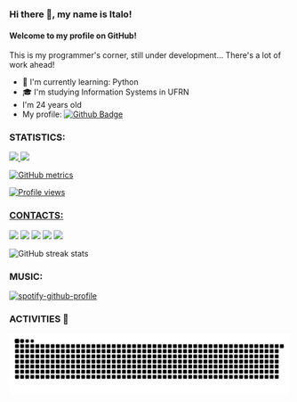 
### Hi there 👋, my name is Italo!
#### Welcome to my profile on GitHub!

This is my programmer's corner, still under development...
There's a lot of work ahead!


- :telescope:   I'm currently learning: Python
- :mortar_board:  I'm studying Information Systems in UFRN
-   I'm 24 years old
-   My profile: [![Github Badge](https://img.shields.io/badge/-Github-000?style=flat-square&logo=Github&logoColor=white&link=https://github.com/italomauricio1)](https://github.com/italomauricio1)

### STATISTICS:

<div>
<a href="https://github.com/italomauricio1">
<img height="150em" src="https://github-readme-stats.vercel.app/api?username=italomauricio1&show_icons=true&theme=highcontrast&include_all_commits=true&count_private=true"/>

<img height="150em" src="https://github-readme-stats.vercel.app/api/top-langs/?username=italomauricio1&layout=compact&langs_count=7&theme=highcontrast"/>
</div>

![GitHub metrics](https://metrics.lecoq.io/italomauricio1)

![Profile views](https://gpvc.arturio.dev/italomauricio1) 




### CONTACTS:
<div>

<a href = "mailto:italomauricio98@gmail.com"><img src="https://img.shields.io/badge/Gmail-D14836?style=for-the-badge&logo=gmail&logoColor=white" target="_blank"></a>
[<img src="https://img.shields.io/badge/twitter-%231DA1F2.svg?&style=for-the-badge&logo=twitter&logoColor=white" />](https://twitter.com/USERNAME)  [<img src="https://img.shields.io/badge/linkedin-%230077B5.svg?&style=for-the-badge&logo=linkedin&logoColor=white" />](https://www.linkedin.com/in/italo-mauricio-26b76b15a/) [<img src = "https://img.shields.io/badge/instagram-%23E4405F.svg?&style=for-the-badge&logo=instagram&logoColor=white">](https://www.instagram.com/italomauricio1/) [<img src = "https://img.shields.io/badge/facebook-%231877F2.svg?&style=for-the-badge&logo=facebook&logoColor=white">](https://www.facebook.com/USERNAME) 

![GitHub streak stats](https://github-readme-streak-stats.herokuapp.com/?user=italomauricio1)  


### MUSIC:

[![spotify-github-profile](https://spotify-github-profile.vercel.app/api/view?uid=31yd3zbwbu3rlhp4h3zwuniqcv7m&cover_image=false&theme=compact)](https://spotify-github-profile.vercel.app/api/view?uid=31yd3zbwbu3rlhp4h3zwuniqcv7m&redirect=true)


### ACTIVITIES 	:snake:

![Snake animation](https://github.com/italomauricio1/italomauricio1/blob/output/github-contribution-grid-snake.svg)

